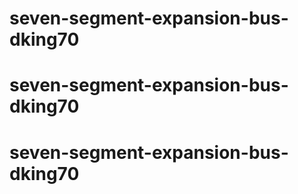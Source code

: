 # seven-segment-expansion-bus-dking70
# seven-segment-expansion-bus-dking70
# seven-segment-expansion-bus-dking70
